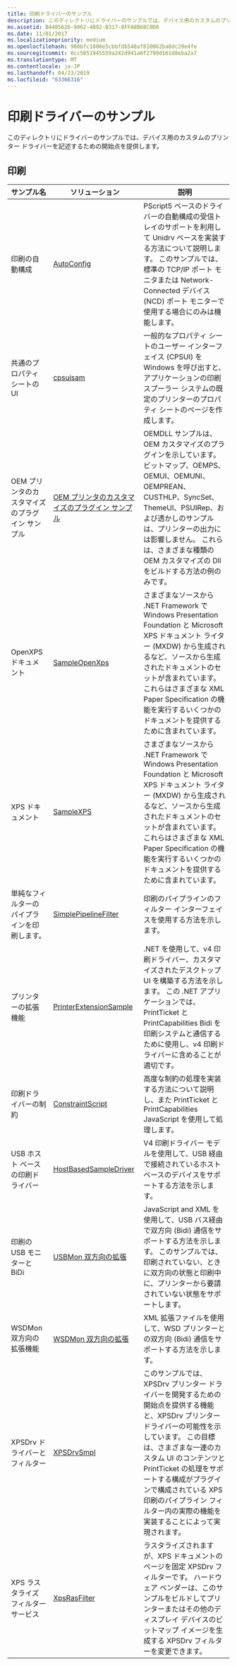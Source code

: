 ```yaml
---
title: 印刷ドライバーのサンプル
description: このディレクトリにドライバーのサンプルでは、デバイス用のカスタムのプリンター ドライバーを記述するための開始点を提供します。
ms.assetid: B4485626-9062-4892-B317-8FFA8B68C0D0
ms.date: 11/01/2017
ms.localizationpriority: medium
ms.openlocfilehash: 900bfc1806e5cbbfdb548af810062ba8dc29e4fe
ms.sourcegitcommit: 0cc5051945559a242d941a6f2799d161d8eba2a7
ms.translationtype: MT
ms.contentlocale: ja-JP
ms.lasthandoff: 04/23/2019
ms.locfileid: "63366316"
---
```

# <a name="print-driver-samples"></a>印刷ドライバーのサンプル


このディレクトリにドライバーのサンプルでは、デバイス用のカスタムのプリンター ドライバーを記述するための開始点を提供します。

## <a name="print"></a>印刷


| サンプル名                      | ソリューション                                                                  | 説明  |
|----------------------------------|---------------------------------------------------------------------------|--------------|
| 印刷の自動構成         | [AutoConfig](https://go.microsoft.com/fwlink/p/?LinkId=617938)             | PScript5 ベースのドライバーの自動構成の受信トレイのサポートを利用して Unidrv ベースを実装する方法について説明します。 このサンプルでは、標準の TCP/IP ポート モニタまたは Network-Connected デバイス (NCD) ポート モニターで使用する場合にのみは機能します。                                                                                                                                                |
| 共通のプロパティ シートの UI         | [cpsuisam](https://go.microsoft.com/fwlink/p/?LinkId=617940)               | 一般的なプロパティ シートのユーザー インターフェイス (CPSUI) を Windows を呼び出すと、アプリケーションの印刷スプーラー システムの既定のプリンターのプロパティ シートのページを作成します。                                                                                                                                                                                                                       |
| OEM プリンタのカスタマイズのプラグイン サンプル | [OEM プリンタのカスタマイズのプラグイン サンプル](https://go.microsoft.com/fwlink/?linkid=862105) | OEMDLL サンプルは、OEM カスタマイズのプラグインを示しています。ビットマップ、OEMPS、OEMUI、OEMUNI、OEMPREAN、CUSTHLP、SyncSet、ThemeUI、PSUIRep、および透かしのサンプルは、プリンターの出力には影響しません。 これらは、さまざまな種類の OEM カスタマイズの Dll をビルドする方法の例のみです。               |
| OpenXPS ドキュメント                | [SampleOpenXps](https://go.microsoft.com/fwlink/p/?LinkId=617941)          | さまざまなソースから .NET Framework で Windows Presentation Foundation と Microsoft XPS ドキュメント ライター (MXDW) から生成されるなど、ソースから生成されたドキュメントのセットが含まれています。 これらはさまざまな XML Paper Specification の機能を実行するいくつかのドキュメントを提供するために含まれています。                                               |
| XPS ドキュメント                    | [SampleXPS](https://go.microsoft.com/fwlink/p/?LinkId=617942)              | さまざまなソースから .NET Framework で Windows Presentation Foundation と Microsoft XPS ドキュメント ライター (MXDW) から生成されるなど、ソースから生成されたドキュメントのセットが含まれています。 これらはさまざまな XML Paper Specification の機能を実行するいくつかのドキュメントを提供するために含まれています。                                               |
| 単純なフィルターのパイプラインを印刷します。     | [SimplePipelineFilter](https://go.microsoft.com/fwlink/p/?LinkId=617944)   | 印刷のパイプラインのフィルター インターフェイスを使用する方法を示します。                                                                                                                                                                                                                                                                                                                                             |
| プリンターの拡張機能                | [PrinterExtensionSample](https://go.microsoft.com/fwlink/p/?LinkId=617945) | .NET を使用して、v4 印刷ドライバー、カスタマイズされたデスクトップ UI を構築する方法を示します。 この .NET アプリケーションでは、PrintTicket と PrintCapabilities Bidi を印刷システムと通信するために使用し、v4 印刷ドライバーに含めることが適切です。                                                                                                                                           |
| 印刷ドライバーの制約         | [ConstraintScript](https://go.microsoft.com/fwlink/p/?LinkId=617946)       | 高度な制約の処理を実装する方法について説明し、また PrintTicket と PrintCapabilities JavaScript を使用して処理します。                                                                                                                                                                                                                                                                        |
| USB ホスト ベースの印刷ドライバー      | [HostBasedSampleDriver](https://go.microsoft.com/fwlink/p/?LinkId=617947)  | V4 印刷ドライバー モデルを使用して、USB 経由で接続されているホスト ベースのデバイスをサポートする方法を示します。                                                                                                                                                                                                                                                                                        |
| 印刷の USB モニターと BiDi       | [USBMon 双方向の拡張](https://go.microsoft.com/fwlink/p/?LinkId=617948)  | JavaScript and XML を使用して、USB バス経由で双方向 (Bidi) 通信をサポートする方法を示します。 このサンプルでは、印刷されていない、ときに双方向の状態と印刷中に、プリンターから要請されていない状態をサポートします。                                                                                                                                                                     |
| WSDMon 双方向の拡張機能            | [WSDMon 双方向の拡張](https://go.microsoft.com/fwlink/p/?LinkId=617949)  | XML 拡張ファイルを使用して、WSD プリンターとの双方向 (Bidi) 通信をサポートする方法を示します。                                                                                                                                                                                                                                                                            |
| XPSDrv ドライバーとフィルター         | [XPSDrvSmpl](https://go.microsoft.com/fwlink/p/?LinkId=617950)             | このサンプルでは、XPSDrv プリンター ドライバーを開発するための開始点を提供する機能と、XPSDrv プリンター ドライバーの可能性を示しています。 この目標は、さまざまな一連のカスタム UI のコンテンツと PrintTicket の処理をサポートする構成がプラグインで構成されている XPS 印刷のパイプライン フィルター内の実際の機能を実装することによって実現されます。 |
| XPS ラスタライズ フィルター サービス | [XpsRasFilter](https://go.microsoft.com/fwlink/p/?LinkId=617951)           | ラスタライズされますが、XPS ドキュメントのページを固定 XPSDrv フィルターです。 ハードウェア ベンダーは、このサンプルをビルドしてプリンターまたはその他のディスプレイ デバイスのビットマップ イメージを生成する XPSDrv フィルターを変更できます。                                                                                                                                                                                          |





